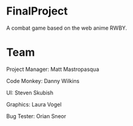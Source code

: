 FinalProject
============

A combat game based on the web anime RWBY.

Team
====

Project Manager: Matt Mastropasqua

Code Monkey: Danny Wilkins

UI: Steven Skubish

Graphics: Laura Vogel

Bug Tester: Orian Sneor


